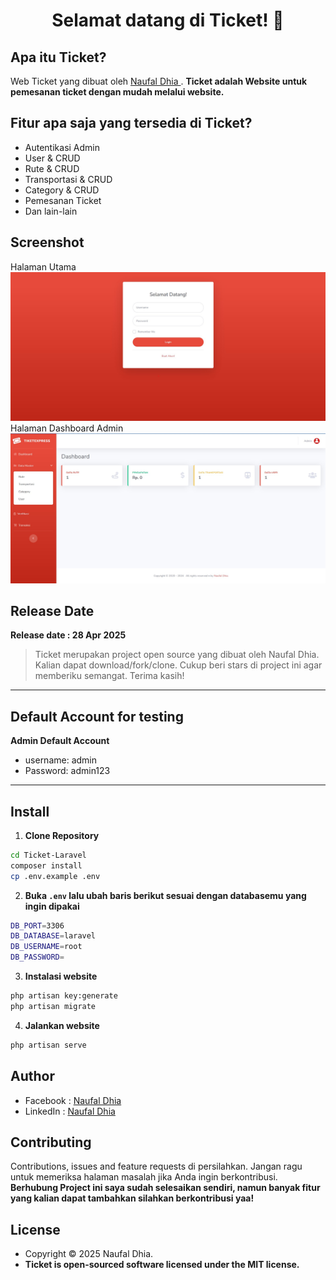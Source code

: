 <h1 align="center">Selamat datang di Ticket! 👋</h1>

## Apa itu Ticket?

Web Ticket yang dibuat oleh <a href="https://github.com/Naufaldhia"> Naufal Dhia </a>. **Ticket adalah Website untuk pemesanan ticket dengan mudah melalui website.**

## Fitur apa saja yang tersedia di Ticket?

-   Autentikasi Admin
-   User & CRUD
-   Rute & CRUD
-   Transportasi & CRUD
-   Category & CRUD
-   Pemesanan Ticket
-   Dan lain-lain

## Screenshot

Halaman Utama <br>
<img src="/public/img/TampilanLogin.jpg"><br>
Halaman Dashboard Admin <br>
<img src="/public/img/TampilanAwalHome.jpg">

## Release Date

**Release date : 28 Apr 2025**

> Ticket merupakan project open source yang dibuat oleh Naufal Dhia. Kalian dapat download/fork/clone. Cukup beri stars di project ini agar memberiku semangat. Terima kasih!

---

## Default Account for testing

**Admin Default Account**

-   username: admin
-   Password: admin123

---

## Install

1. **Clone Repository**

```bash
cd Ticket-Laravel
composer install
cp .env.example .env
```

2. **Buka `.env` lalu ubah baris berikut sesuai dengan databasemu yang ingin dipakai**

```bash
DB_PORT=3306
DB_DATABASE=laravel
DB_USERNAME=root
DB_PASSWORD=
```

3. **Instalasi website**

```bash
php artisan key:generate
php artisan migrate
```

4. **Jalankan website**

```bash
php artisan serve
```

## Author

-   Facebook : <a href="https://www.facebook.com/naufal.dhia.79/"> Naufal Dhia</a>
-   LinkedIn : <a href="https://id.linkedin.com/in/naufal-dhia-885b98243"> Naufal Dhia</a>

## Contributing

Contributions, issues and feature requests di persilahkan.
Jangan ragu untuk memeriksa halaman masalah jika Anda ingin berkontribusi. **Berhubung Project ini saya sudah selesaikan sendiri, namun banyak fitur yang kalian dapat tambahkan silahkan berkontribusi yaa!**

## License

-   Copyright © 2025 Naufal Dhia.
-   **Ticket is open-sourced software licensed under the MIT license.**
